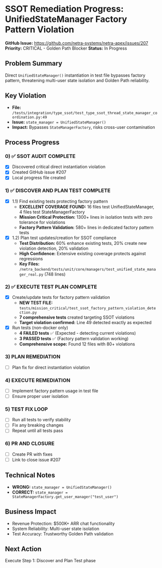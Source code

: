 # SSOT Remediation Progress: UnifiedStateManager Factory Pattern Violation

**GitHub Issue:** https://github.com/netra-systems/netra-apex/issues/207
**Priority:** CRITICAL - Golden Path Blocker
**Status:** In Progress

## Problem Summary
Direct `UnifiedStateManager()` instantiation in test file bypasses factory pattern, threatening multi-user state isolation and Golden Path reliability.

## Key Violation
- **File:** `/tests/integration/type_ssot/test_type_ssot_thread_state_manager_coordination.py:49`
- **Issue:** `state_manager = UnifiedStateManager()`
- **Impact:** Bypasses `StateManagerFactory`, risks cross-user contamination

## Process Progress

### 0) ✅ SSOT AUDIT COMPLETE
- [x] Discovered critical direct instantiation violation
- [x] Created GitHub issue #207
- [x] Local progress file created

### 1) ✅ DISCOVER AND PLAN TEST COMPLETE  
- [x] 1.1) Find existing tests protecting factory pattern
  - **EXCELLENT COVERAGE FOUND:** 16 files test UnifiedStateManager, 4 files test StateManagerFactory
  - **Mission Critical Protection:** 1300+ lines in isolation tests with zero tolerance for violations
  - **Factory Pattern Validation:** 580+ lines in dedicated factory pattern tests
- [x] 1.2) Plan test updates/creation for SSOT compliance
  - **Test Distribution:** 60% enhance existing tests, 20% create new violation detection, 20% validation
  - **High Confidence:** Extensive existing coverage protects against regressions
  - **Key Files:** `/netra_backend/tests/unit/core/managers/test_unified_state_manager_real.py` (748 lines)

### 2) ✅ EXECUTE TEST PLAN COMPLETE
- [x] Create/update tests for factory pattern validation
  - **NEW TEST FILE:** `tests/mission_critical/test_ssot_factory_pattern_violation_detection.py`
  - **7 comprehensive tests** created targeting SSOT violations
  - **Target violation confirmed:** Line 49 detected exactly as expected
- [x] Run tests (non-docker only)
  - **4 FAILED tests** ✅ (Expected - detecting current violations)
  - **3 PASSED tests** ✅ (Factory pattern validation working)
  - **Comprehensive scope:** Found 12 files with 80+ violations

### 3) PLAN REMEDIATION
- [ ] Plan fix for direct instantiation violation

### 4) EXECUTE REMEDIATION
- [ ] Implement factory pattern usage in test file
- [ ] Ensure proper user isolation

### 5) TEST FIX LOOP
- [ ] Run all tests to verify stability
- [ ] Fix any breaking changes
- [ ] Repeat until all tests pass

### 6) PR AND CLOSURE
- [ ] Create PR with fixes
- [ ] Link to close issue #207

## Technical Notes
- **WRONG:** `state_manager = UnifiedStateManager()`
- **CORRECT:** `state_manager = StateManagerFactory.get_user_manager("test_user")`

## Business Impact
- Revenue Protection: $500K+ ARR chat functionality
- System Reliability: Multi-user state isolation
- Test Accuracy: Trustworthy Golden Path validation

## Next Action
Execute Step 1: Discover and Plan Test phase